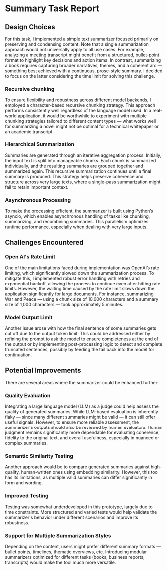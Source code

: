 # Summary Task Report

## Design Choices

For this task, I implemented a simple text summarizer focused primarily on preserving and condensing content. Note that a single summarization approach would not universally apply to all use cases. For example, analyzing a meeting transcript might benefit from a structured, bullet-point format to highlight key decisions and action items. In contrast, summarizing a book requires capturing broader narratives, themes, and a coherent arc — something best achieved with a continuous, prose-style summary. I decided to focus on the latter considering the time limit for solving this challenge.

### Recursive chunking

To ensure flexibility and robustness across different model backends, I employed a character-based recursive chunking strategy. This approach performs consistently well regardless of the language model used. In a real-world application, it would be worthwhile to experiment with multiple chunking strategies tailored to different content types — what works well for summarizing a novel might not be optimal for a technical whitepaper or an academic transcript.

### Hierarchical Summarization

Summaries are generated through an iterative aggregation process. Initially, the input text is split into manageable chunks. Each chunk is summarized individually, and the resulting summaries are grouped together and summarized again. This recursive summarization continues until a final summary is produced. This strategy helps preserve coherence and structure across very large texts, where a single-pass summarization might fail to retain important context.

### Asynchronous Processing

To make the processing efficient, the summarizer is built using Python’s asyncio, which enables asynchronous handling of tasks like chunking, summarizing, and recombining summaries. This parallelism optimizes runtime performance, especially when dealing with very large inputs.

## Challenges Encountered

### Open AI's Rate Limit
One of the main limitations faced during implementation was OpenAI’s rate limiting, which significantly slowed down the summarization process. To mitigate this, I implemented robust error handling with retries and exponential backoff, allowing the process to continue even after hitting rate limits. However, the waiting time caused by the rate limit slows down the application significantly for large documents. For instance, summarizing War and Peace — using a chunk size of 10,000 characters and a summary size of 1,000 characters — took approximately 5 minutes.

### Model Output Limit

Another issue arose with how the final sentence of some summaries gets cut off due to the output token limit. This could be addressed either by refining the prompt to ask the model to ensure completeness at the end of the output or by implementing post-processing logic to detect and complete truncated sentences, possibly by feeding the tail back into the model for continuation.

## Potential Improvements

There are several areas where the summarizer could be enhanced further:

### Quality Evaluation

Integrating a large language model (LLM) as a judge could help assess the quality of generated summaries. While LLM-based evaluation is inherently flaky — since many different summaries might be valid — it can still offer useful signals. However, to ensure more reliable assessment, the summarizer's outputs should also be reviewed by human evaluators. Human judgment remains significantly more dependable for evaluating coherence, fidelity to the original text, and overall usefulness, especially in nuanced or complex summaries.

### Semantic Similarity Testing

Another approach would be to compare generated summaries against high-quality, human-written ones using embedding similarity. However, this too has its limitations, as multiple valid summaries can differ significantly in form and wording.

### Improved Testing

Testing was somewhat underdeveloped in this prototype, largely due to time constraints. More structured and varied tests would help validate the summarizer's behavior under different scenarios and improve its robustness.

### Support for Multiple Summarization Styles

Depending on the content, users might prefer different summary formats — bullet points, timelines, thematic overviews, etc. Introducing modular summarizers optimized for different tasks (books, business reports, transcripts) would make the tool much more versatile.
